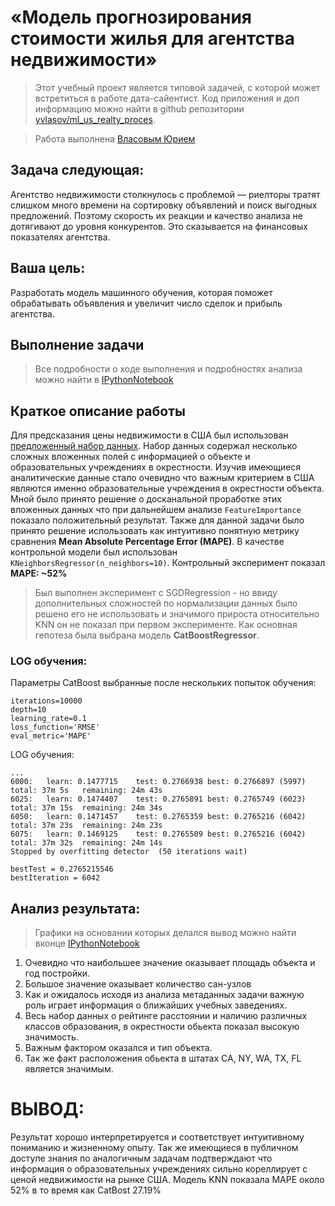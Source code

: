 # «Модель прогнозирования стоимости жилья для агентства недвижимости»

> Этот учебный проект является типовой задачей, с которой может встретиться в работе дата-сайентист.
> Код приложения и доп информацию можно найти в github репозитории [yvlasov/ml_us_realty_proces](https://github.com/yvlasov/ml_us_realty_proces).

> Работа выполнена [Власовым Юрием](http://t.me/yuvlasov)

## Задача следующая:
 Aгентство недвижимости столкнулось с проблемой — риелторы тратят слишком много времени на сортировку объявлений и поиск выгодных предложений. Поэтому скорость их реакции и качество анализа не дотягивают до уровня конкурентов. Это сказывается на финансовых показателях агентства.

## Ваша цель:
Разработать модель машинного обучения, которая поможет обрабатывать объявления и увеличит число сделок и прибыль агентства.

## Выполнение задачи

> Все подробности о ходе выполнения и подробностях анализа можно найти в [IPythonNotebook](https://drive.google.com/file/d/1q1anIuwzIdnz6n4tvnnocLgaEj1b00Sl/view?usp=sharing)

## Краткое описание работы

Для предсказания цены недвижимости в США был использован [предложенный набор данных](https://yvlasov-share.s3.amazonaws.com/diploma_project_data.csv.zip).
Набор данных содержал несколько сложных вложенных полей с информацией о объекте и образовательных учреждениях в окрестности.
Изучив имеющиеся аналитические данные стало очевидно что важным критерием в США являются именно образовательные учреждения в окрестности объекта. Мной было принято решение о досканальной проработке этих вложенных данных что при дальнейшем анализе ```FeatureImportance``` показало положительный результат.
Также для данной задачи было принято решение использовать как интуитивно понятную метрику сравнения **Mean Absolute Percentage Error (MAPE)**.
В качестве контрольной модели был использован ```KNeighborsRegressor(n_neighbors=10)```. Контрольный эксперимент показал **MAPE: ~52%**
> Был выполнен эксперимент с SGDRegression - но ввиду дополнительных сложностей по нормализации данных было решено его не использовать и значимого прироста относительно KNN он не показал при первом эксперименте.
Как основная гепотеза была выбрана модель **CatBoostRegressor**.

### LOG обучения:
Параметры CatBoost выбранные после нескольких попыток обучения: 
```
iterations=10000
depth=10
learning_rate=0.1
loss_function='RMSE'
eval_metric='MAPE'
```
LOG обучения:
```
...
6000:	learn: 0.1477715	test: 0.2766938	best: 0.2766897 (5997)	total: 37m 5s	remaining: 24m 43s
6025:	learn: 0.1474407	test: 0.2765891	best: 0.2765749 (6023)	total: 37m 15s	remaining: 24m 34s
6050:	learn: 0.1471457	test: 0.2765359	best: 0.2765216 (6042)	total: 37m 23s	remaining: 24m 23s
6075:	learn: 0.1469125	test: 0.2765509	best: 0.2765216 (6042)	total: 37m 32s	remaining: 24m 14s
Stopped by overfitting detector  (50 iterations wait)

bestTest = 0.2765215546
bestIteration = 6042
```

## Анализ результата:
> Графики на основании которых делался вывод можно найти вконце [IPythonNotebook](https://drive.google.com/file/d/1q1anIuwzIdnz6n4tvnnocLgaEj1b00Sl/view?usp=sharing)

1. Очевидно что наибольшее значение оказывает площадь объекта и год постройки.
2. Большое значение оказывает количество сан-узлов
3. Как и ожидалось исходя из анализа метаданных задачи важную роль играет информация о ближайших учебных заведениях.
4. Весь набор данных о рейтинге расстоянии и наличию различных классов образования, в окрестности обьекта показал высокую значимость.
4. Важным фактором оказался и тип  объекта.
5. Так же факт расположения обьекта в штатах CA, NY, WA, TX, FL является значимым.

# ВЫВОД:
Результат хорошо интерпретируется и соответствует интуитивному пониманию и жизненному опыту. Так же имеющиеся в публичном доступе знания по аналогичным задачам подтверждают что информация о образовательных учреждениях сильно кореллирует с ценой недвижимости на рынке США.
Модель KNN показала MAPE около 52% в то время как CatBost 27.19%